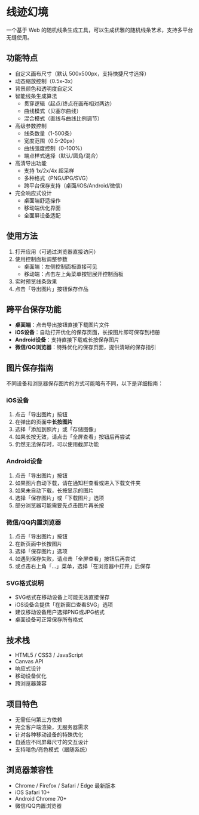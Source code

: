 # 线迹幻境

一个基于 Web 的随机线条生成工具，可以生成优雅的随机线条艺术，支持多平台无缝使用。

## 功能特点

- 自定义画布尺寸（默认 500x500px，支持快捷尺寸选择）
- 动态缩放控制（0.5x-3x）
- 背景颜色和透明度自定义
- 智能线条生成算法
  - 贯穿逻辑（起点/终点在画布相对两边）
  - 曲线模式（贝塞尔曲线）
  - 混合模式（直线与曲线比例调节）
- 高级参数控制
  - 线条数量（1-500条）
  - 宽度范围（0.5-20px）
  - 曲线强度控制（0-100%）
  - 端点样式选择（默认/圆角/混合）
- 高清导出功能
  - 支持 1x/2x/4x 超采样
  - 多种格式（PNG/JPG/SVG）
  - 跨平台保存支持（桌面/iOS/Android/微信）
- 完全响应式设计
  - 桌面端舒适操作
  - 移动端优化界面
  - 全面屏设备适配

## 使用方法

1. 打开应用（可通过浏览器直接访问）
2. 使用控制面板调整参数
   - 桌面端：左侧控制面板直接可见
   - 移动端：点击左上角菜单按钮展开控制面板
3. 实时预览线条效果
4. 点击「导出图片」按钮保存作品

## 跨平台保存功能

- **桌面端**：点击导出按钮直接下载图片文件
- **iOS设备**：自动打开优化的保存页面，长按图片即可保存到相册
- **Android设备**：支持直接下载或长按保存图片
- **微信/QQ浏览器**：特殊优化的保存页面，提供清晰的保存指引

## 图片保存指南

不同设备和浏览器保存图片的方式可能略有不同，以下是详细指南：

### iOS设备

1. 点击「导出图片」按钮
2. 在弹出的页面中**长按图片**
3. 选择「添加到照片」或「存储图像」
4. 如果长按无效，请点击「全屏查看」按钮后再尝试
5. 仍然无法保存时，可以使用截屏功能

### Android设备

1. 点击「导出图片」按钮
2. 如果图片自动下载，请在通知栏查看或进入下载文件夹
3. 如果未自动下载，长按显示的图片
4. 选择「保存图片」或「下载图片」选项
5. 部分浏览器可能需要先点击图片再长按

### 微信/QQ内置浏览器

1. 点击「导出图片」按钮
2. 在新页面中长按图片
3. 选择「保存图片」选项
4. 如遇到保存失败，请点击「全屏查看」按钮后再尝试
5. 或点击右上角「...」菜单，选择「在浏览器中打开」后保存

### SVG格式说明

- SVG格式在移动设备上可能无法直接保存
- iOS设备会提供「在新窗口查看SVG」选项
- 建议移动设备用户选择PNG或JPG格式
- 桌面设备可正常保存所有格式

## 技术栈

- HTML5 / CSS3 / JavaScript
- Canvas API
- 响应式设计
- 移动设备优化
- 跨浏览器兼容

## 项目特色

- 无需任何第三方依赖
- 完全客户端渲染，无服务器需求
- 针对各种移动设备的特殊优化
- 自适应不同屏幕尺寸的交互设计
- 支持暗色/亮色模式（跟随系统）

## 浏览器兼容性

- Chrome / Firefox / Safari / Edge 最新版本
- iOS Safari 10+
- Android Chrome 70+
- 微信/QQ内置浏览器 